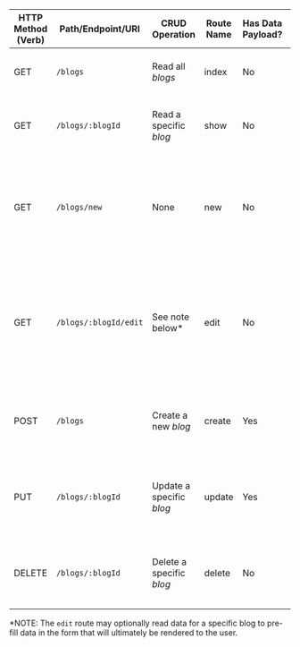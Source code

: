 | HTTP Method (Verb) | Path/Endpoint/URI     | CRUD Operation           | Route Name | Has Data Payload? | Purpose                                                                                           | Render/Redirect Action        |
| ------------------ | --------------------- | ------------------------ | ---------- | ----------------- | ------------------------------------------------------------------------------------------------- | ----------------------------- |
| GET                | `/blogs`              | Read all _blogs_         | index      | No                | Renders a view that shows all blogs                                                               | `res.render('blogs/index')`   |
| GET                | `/blogs/:blogId`      | Read a specific _blog_   | show       | No                | Renders a view that shows a specific blog                                                         | `res.render('blogs/show')`    |
| GET                | `/blogs/new`          | None                     | new        | No                | Renders a view including a form the user can fill out and submit to add a new blog                | `res.render('blogs/new')`     |
| GET                | `/blogs/:blogId/edit` | See note below*          | edit       | No                | Renders a view including a filled out form the user can edit and submit to update a specific blog | `res.render('blogs/edit')`    |
| POST               | `/blogs`              | Create a new _blog_      | create     | Yes               | Handles the user submitting a form to create a new blog                                           | `res.redirect('/you-choose')` |
| PUT                | `/blogs/:blogId`      | Update a specific _blog_ | update     | Yes               | Handles the user submitting a form to update a specific blog                                      | `res.redirect('/you-choose')` |
| DELETE             | `/blogs/:blogId`      | Delete a specific _blog_ | delete     | No                | Handles the user request to delete a specific blog                                                | `res.redirect('/you-choose')` |

*NOTE: The `edit` route may optionally read data for a specific blog to pre-fill data in the form that will ultimately be rendered to the user.
